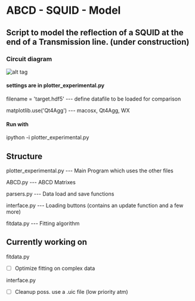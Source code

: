 # ABCD - SQUID - Model

## Script to model the reflection of a SQUID at the end of a Transmission line. (under construction)

### Circuit diagram

![alt tag](https://cloud.githubusercontent.com/assets/4573907/8725273/a0e0dba8-2bd3-11e5-86a0-8202fd2715d2.png)

#### settings are in plotter_experimental.py 

filename = 'target.hdf5' --- define datafile to be loaded for comparison

matplotlib.use('Qt4Agg') --- macosx, Qt4Agg, WX


#### Run with

ipython -i plotter_experimental.py



## Structure

plotter_experimental.py ---	Main Program which uses the other files

ABCD.py 	---		ABCD Matrixes

parsers.py 	---		Data load and save functions

interface.py	---		Loading buttons (contains an update function and a few more)

fitdata.py	---		Fitting algorithm


## Currently working on

fitdata.py
- [ ] Optimize fitting on complex data

interface.py
- [ ] Cleanup poss. use a .uic file (low priority atm)
